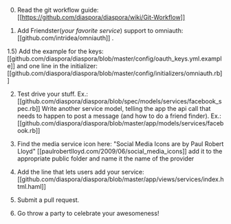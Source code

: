 0) Read the git workflow guide: [[https://github.com/diaspora/diaspora/wiki/Git-Workflow]]

1) Add Friendster(*your favorite service*) support to omniauth: [[github.com/intridea/omniauth]] . 

1.5) Add the example for the keys: [[github.com/diaspora/diaspora/blob/master/config/oauth_keys.yml.example]]
and one line in the initializer:
[[github.com/diaspora/diaspora/blob/master/config/initializers/omniauth.rb]]

2) Test drive your stuff. Ex.: [[github.com/diaspora/diaspora/blob/spec/models/services/facebook_spec.rb]] 
Write another service model, telling the app the api call that needs to happen to post a message (and how to do a friend finder). Ex.: [[github.com/diaspora/diaspora/blob/master/app/models/services/facebook.rb]]

3) Find the media service icon here: "Social Media Icons are by Paul Robert Lloyd" [[paulrobertlloyd.com/2009/06/social_media_icons]]
add it to the appropriate public folder and name it the name of the provider

4) Add the line that lets users add your service: [[github.com/diaspora/diaspora/blob/master/app/views/services/index.html.haml]]

5) Submit a pull request.

6) Go throw a party to celebrate your awesomeness!